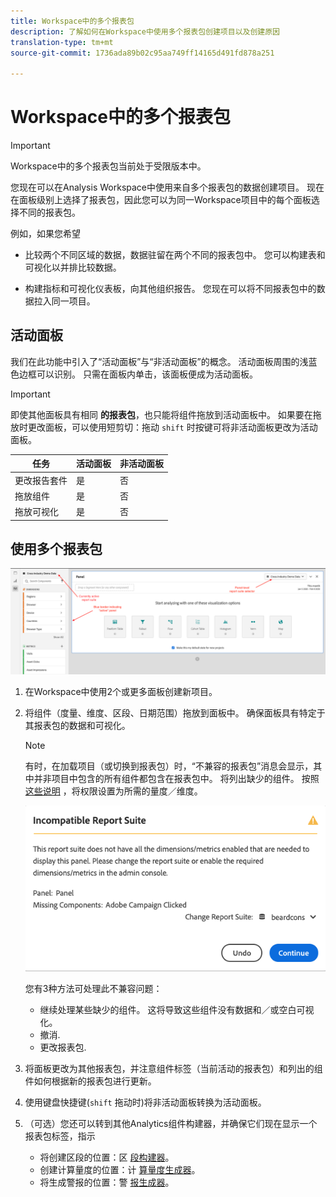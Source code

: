 ```yaml
---
title: Workspace中的多个报表包
description: 了解如何在Workspace中使用多个报表包创建项目以及创建原因
translation-type: tm+mt
source-git-commit: 1736ada89b02c95aa749ff14165d491fd878a251

---
```



# Workspace中的多个报表包

>[!IMPORTANT]
>Workspace中的多个报表包当前处于受限版本中。

您现在可以在Analysis Workspace中使用来自多个报表包的数据创建项目。 现在在面板级别上选择了报表包，因此您可以为同一Workspace项目中的每个面板选择不同的报表包。

例如，如果您希望

* 比较两个不同区域的数据，数据驻留在两个不同的报表包中。 您可以构建表和可视化以并排比较数据。

* 构建指标和可视化仪表板，向其他组织报告。 您现在可以将不同报表包中的数据拉入同一项目。

## 活动面板

我们在此功能中引入了“活动面板”与“非活动面板”的概念。 活动面板周围的浅蓝色边框可以识别。 只需在面板内单击，该面板便成为活动面板。

>[!IMPORTANT]
>即使其他面板具有相同 **的报表包**，也只能将组件拖放到活动面板中。 如果要在拖放时更改面板，可以使用短剪切：拖动 `shift` 时按键可将非活动面板更改为活动面板。

| 任务 | 活动面板 | 非活动面板 |
|---|---|---|
| 更改报告套件 | 是 | 否 |
| 拖放组件 | 是 | 否 |
| 拖放可视化 | 是 | 否 |

## 使用多个报表包

![](assets/mrs-ui.png)

1. 在Workspace中使用2个或更多面板创建新项目。

1. 将组件（度量、维度、区段、日期范围）拖放到面板中。 确保面板具有特定于其报表包的数据和可视化。


   >[!NOTE]
   >有时，在加载项目（或切换到报表包）时，“不兼容的报表包”消息会显示，其中并非项目中包含的所有组件都包含在报表包中。 将列出缺少的组件。 按照 [这些说明](https://helpx.adobe.com/enterprise/using/manage-products-and-profiles.html#createproductprofiles) ，将权限设置为所需的量度／维度。

   ![](assets/incompat-rs.png)

   您有3种方法可处理此不兼容问题：
   * 继续处理某些缺少的组件。 这将导致这些组件没有数据和／或空白可视化。
   * 撤消.
   * 更改报表包.

1. 将面板更改为其他报表包，并注意组件标签（当前活动的报表包）和列出的组件如何根据新的报表包进行更新。

1. 使用键盘快捷键(`shift` 拖动时)将非活动面板转换为活动面板。

1. （可选）您还可以转到其他Analytics组件构建器，并确保它们现在显示一个报表包标签，指示

   * 将创建区段的位置：区 [段构建器](https://docs.adobe.com/content/help/en/analytics/components/segmentation/segmentation-workflow/seg-build.html)。
   * 创建计算量度的位置：计 [算量度生成器](https://docs.adobe.com/content/help/en/analytics/components/calculated-metrics/calcmetric-workflow/cm-build-metrics.html)。
   * 将生成警报的位置：警 [报生成器](https://docs.adobe.com/content/help/en/analytics/components/alerts/alert-builder.html)。